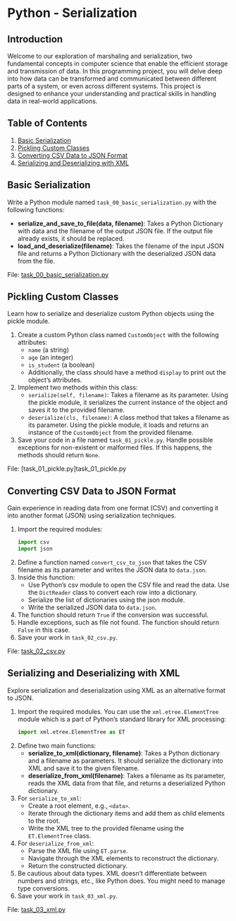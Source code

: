 # Python - Serialization

## Introduction

Welcome to our exploration of marshaling and serialization, two fundamental concepts in computer science that enable the efficient storage and transmission of data. In this programming project, you will delve deep into how data can be transformed and communicated between different parts of a system, or even across different systems. This project is designed to enhance your understanding and practical skills in handling data in real-world applications.

## Table of Contents

1. [Basic Serialization](#basic-serialization)
2. [Pickling Custom Classes](#pickling-custom-classes)
3. [Converting CSV Data to JSON Format](#converting-csv-data-to-json-format)
4. [Serializing and Deserializing with XML](#serializing-and-deserializing-with-xml)

## Basic Serialization

Write a Python module named `task_00_basic_serialization.py` with the following functions:

- **serialize_and_save_to_file(data, filename)**: Takes a Python Dictionary with data and the filename of the output JSON file. If the output file already exists, it should be replaced.
- **load_and_deserialize(filename)**: Takes the filename of the input JSON file and returns a Python Dictionary with the deserialized JSON data from the file.

File: [task_00_basic_serialization.py](task_00_basic_serialization.py)

## Pickling Custom Classes

Learn how to serialize and deserialize custom Python objects using the pickle module.

1. Create a custom Python class named `CustomObject` with the following attributes:
    - `name` (a string)
    - `age` (an integer)
    - `is_student` (a boolean)
    - Additionally, the class should have a method `display` to print out the object’s attributes.
2. Implement two methods within this class:
    - `serialize(self, filename)`: Takes a filename as its parameter. Using the pickle module, it serializes the current instance of the object and saves it to the provided filename.
    - `deserialize(cls, filename)`: A class method that takes a filename as its parameter. Using the pickle module, it loads and returns an instance of the `CustomObject` from the provided filename.
3. Save your code in a file named `task_01_pickle.py`. Handle possible exceptions for non-existent or malformed files. If this happens, the methods should return `None`.

File: [task_01_pickle.py]task_01_pickle.py

## Converting CSV Data to JSON Format

Gain experience in reading data from one format (CSV) and converting it into another format (JSON) using serialization techniques.

1. Import the required modules:
    ```python
    import csv
    import json
    ```
2. Define a function named `convert_csv_to_json` that takes the CSV filename as its parameter and writes the JSON data to `data.json`.
3. Inside this function:
    - Use Python’s csv module to open the CSV file and read the data. Use the `DictReader` class to convert each row into a dictionary.
    - Serialize the list of dictionaries using the json module.
    - Write the serialized JSON data to `data.json`.
4. The function should return `True` if the conversion was successful.
5. Handle exceptions, such as file not found. The function should return `False` in this case.
6. Save your work in `task_02_csv.py`.

File: [task_02_csv.py](task_02_csv.py)

## Serializing and Deserializing with XML

Explore serialization and deserialization using XML as an alternative format to JSON.

1. Import the required modules. You can use the `xml.etree.ElementTree` module which is a part of Python’s standard library for XML processing:
    ```python
    import xml.etree.ElementTree as ET
    ```
2. Define two main functions:
    - **serialize_to_xml(dictionary, filename)**: Takes a Python dictionary and a filename as parameters. It should serialize the dictionary into XML and save it to the given filename.
    - **deserialize_from_xml(filename)**: Takes a filename as its parameter, reads the XML data from that file, and returns a deserialized Python dictionary.
3. For `serialize_to_xml`:
    - Create a root element, e.g., `<data>`.
    - Iterate through the dictionary items and add them as child elements to the root.
    - Write the XML tree to the provided filename using the `ET.ElementTree` class.
4. For `deserialize_from_xml`:
    - Parse the XML file using `ET.parse`.
    - Navigate through the XML elements to reconstruct the dictionary.
    - Return the constructed dictionary.
5. Be cautious about data types. XML doesn’t differentiate between numbers and strings, etc., like Python does. You might need to manage type conversions.
6. Save your work in `task_03_xml.py`.

File: [task_03_xml.py](task_03_xml.py)
